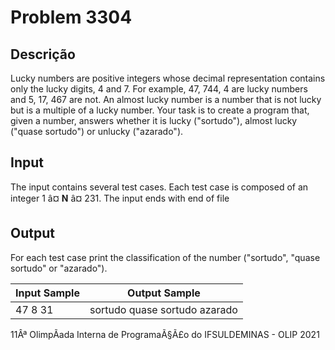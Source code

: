 # Problem 3304

Descrição
----------

Lucky numbers are positive integers whose decimal representation contains only the lucky digits, 4 and 7. For example, 47, 744, 4 are lucky numbers and 5, 17, 467 are not. An almost lucky number is a number that is not lucky but is a multiple of a lucky number. Your task is to create a program that, given a number, answers whether it is lucky ("sortudo"), almost lucky ("quase sortudo") or unlucky ("azarado").

Input
-----

The input contains several test cases. Each test case is composed of an integer 1 â¤ **N** â¤ 231. The input ends with end of file

Output
------

For each test case print the classification of the number ("sortudo", "quase sortudo" or "azarado").


| Input Sample | Output Sample |
| --- | --- |
| 47  8  31 | sortudo  quase sortudo  azarado |

11Âª OlimpÃ­ada Interna de ProgramaÃ§Ã£o do IFSULDEMINAS - OLIP 2021


